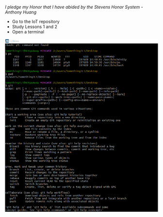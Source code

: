 *I pledge my Honor that I have abided by the Stevens Honor System - Anthony Huang*

- Go to the IoT repository
- Study Lessons 1 and 2
- Open a terminal

![alt text](ss1.png)
